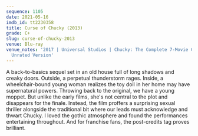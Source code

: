 ```yaml
---
sequence: 1105
date: 2021-05-16
imdb_id: tt2230358
title: Curse of Chucky (2013)
grade: C+
slug: curse-of-chucky-2013
venue: Blu-ray
venue_notes: '2017 | Universal Studios | Chucky: The Complete 7-Movie Collection |
  Unrated Version'
---
```


A back-to-basics sequel set in an old house full of long shadows and creaky doors. Outside, a perpetual thunderstorm rages. Inside, a wheelchair-bound young woman realizes the toy doll in her home may have supernatural powers. Throwing back to <span data-imdb-id="tt0094862">the original</span>, we have a young moppet. But unlike the early films, she's not central to the plot and disappears for the finale. Instead, the film proffers a surprising sexual thriller alongside the traditional bit where our leads must acknowledge and thwart Chucky. I loved the gothic atmosphere and found the performances entertaining throughout. And for franchise fans, the post-credits tag proves brilliant.